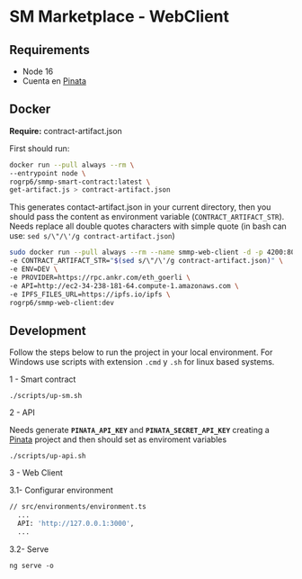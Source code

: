 # SM Marketplace - WebClient

## Requirements
- Node 16
- Cuenta en [Pinata](https://www.pinata.cloud/)

## Docker
**Require:** contract-artifact.json 

First should run:

```bash
docker run --pull always --rm \
--entrypoint node \
rogrp6/smmp-smart-contract:latest \
get-artifact.js > contract-artifact.json
```

This generates contact-artifact.json in your current directory, then
you should pass the content as environment variable (`CONTRACT_ARTIFACT_STR`).
Needs replace all double quotes characters with simple quote (in bash can 
use: `sed s/\"/\'/g contract-artifact.json`)

```bash
sudo docker run --pull always --rm --name smmp-web-client -d -p 4200:80 \
-e CONTRACT_ARTIFACT_STR="$(sed s/\"/\'/g contract-artifact.json)" \
-e ENV=DEV \
-e PROVIDER=https://rpc.ankr.com/eth_goerli \
-e API=http://ec2-34-238-181-64.compute-1.amazonaws.com \
-e IPFS_FILES_URL=https://ipfs.io/ipfs \
rogrp6/smmp-web-client:dev
```

## Development

Follow the steps below to run the project in your local environment.
For Windows use scripts with extension `.cmd` y `.sh` for linux based systems.

1 - Smart contract

`./scripts/up-sm.sh`


2 - API

Needs generate **`PINATA_API_KEY`** and **`PINATA_SECRET_API_KEY`** creating a 
[Pinata](https://www.pinata.cloud/) project and then should set as enviroment variables

`./scripts/up-api.sh`


3 - Web Client

3.1- Configurar environment
```bash
// src/environments/environment.ts
  ...
  API: 'http://127.0.0.1:3000',
  ...
```

3.2- Serve
```
ng serve -o
```